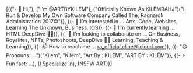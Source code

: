 [{("- 👋 Hi,"), ("I’m @ARTBYKILEM"), ("Officially Known As KILËMRAHJ")("I Run & Develop My Own Software Company Called The, Ragnarok Administration 2017©")},
{(- 👀 I’m interested in ... Arts, Code, Websites, Learning The Unknown, Business, IOS)},
{(- 🌱 I’m currently learning ... HTML DeepDive 🐬🌐)},
{(- 💞️ I’m looking to collaborate on ... On Business, Royalites, NFTs, Photoshoots, DeepDive 🐬🌐 Learning, Teaching & Learning)},
{(- 📫 How to reach me ... ra_official.cline@icloud.com)},
{(- "😄 Pronouns: ...")("Kilem", "Kilëm", "Art By : KILEM", "ART BY : KILËM")},
{(- ⚡ Fun fact: ...), (I Specialize In), (NSFW ART)}]

<!---
ARTBYKILEM/ARTBYKILEM is a ✨ special ✨ repository because its `README.md` (this file) appears on your GitHub profile.
You can click the Preview link to take a look at your changes.
--->
